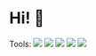 # Hi! :wave:

Tools:
![](https://img.shields.io/badge/-Azure-informational?style=flat&logo=microsoft-azure&logoColor=white&color=0089D6)
![](https://img.shields.io/badge/-Python-informational?style=flat&logo=python&logoColor=white&color=3776AB)
![](https://img.shields.io/badge/-Tableau-informational?style=flat&logo=tableau&logoColor=white&color=E97627)
![](https://img.shields.io/badge/-GitHub-informational?style=flat&logo=github&logoColor=white&color=181717)
![](https://img.shields.io/badge/-VS_Code-informational?style=flat&logo=visual-studio-code&logoColor=white&color=007ACC)


<!--
**craig-shenton/craig-shenton** is a ✨ _special_ ✨ repository because its `README.md` (this file) appears on your GitHub profile.
